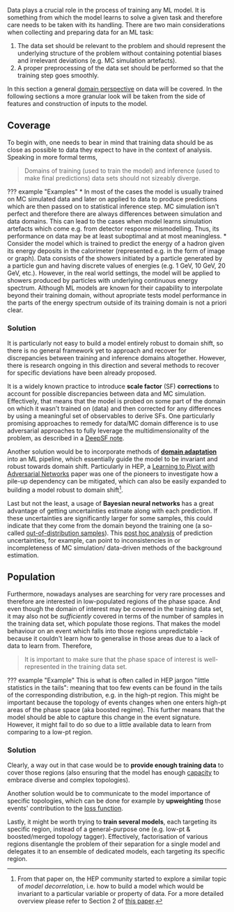 Data plays a crucial role in the process of training any ML model. It is something from which the model learns to solve a given task and therefore care needs to be taken with its handling. There are two main considerations when collecting and preparing data for an ML task:

1. The data set should be relevant to the problem and should represent the underlying structure of the problem without containing potential biases and irrelevant deviations (e.g. MC simulation artefacts).
1. A proper preprocessing of the data set should be performed so that the training step goes smoothly.

In this section a general [domain perspective](https://en.wikipedia.org/wiki/Domain_adaptation) on data will be covered. In the following sections a more granular look will be taken from the side of features and construction of inputs to the model.

## Coverage  
To begin with, one needs to bear in mind that training data should be as close as possible to data they expect to have in the context of analysis. Speaking in more formal terms,
> Domains of training (used to train the model) and inference (used to make final predictions) data sets should not sizeably diverge.

??? example "Examples"
    * In most of the cases the model is usually trained on MC simulated data and later on applied to data to produce predictions which are then passed on to statistical inference step. MC simulation isn't perfect and therefore there are always differences between simulation and data domains. This can lead to the cases when model learns simulation artefacts which come e.g. from detector response mismodelling. Thus, its performance on data may be at least suboptimal and at most meaningless.
    * Consider the model which is trained to predict the energy of a hadron given its energy deposits in the calorimeter (represented e.g. in the form of image or graph). Data consists of the showers initiated by a particle generated by a particle gun and having discrete values of energies (e.g. 1 GeV, 10 GeV, 20 GeV, etc.). However, in the real world settings, the model will be applied to showers produced by particles with underlying continuous energy spectrum. Although ML models are known for their capability to interpolate beyond their training domain, without apropriate tests model performance in the parts of the energy spectrum outside of its training domain is not a priori clear.  

### Solution    

It is particularly not easy to build a model entirely robust to domain shift, so there is no general framework yet to approach and recover for discrepancies between training and inference domains altogether. However, there is research ongoing in this direction and several methods to recover for specific deviations have been already proposed.

It is a widely known practice to introduce **scale factor** (SF) **corrections** to account for possible discrepancies between data and MC simulation. Effectively, that means that the model is probed on some part of the domain on which it wasn't trained on (data) and then corrected for any differences by using a meaningful set of observables to derive SFs. One particularly promising approaches to remedy for data/MC domain difference is to use adversarial approaches to fully leverage the multidimensionality of the problem, as described in a [DeepSF note](https://cds.cern.ch/record/2666647).

Another solution would be to incorporate methods of [**domain adaptation**](https://github.com/zhaoxin94/awesome-domain-adaptation) into an ML pipeline, which essentially guide the model to be invariant and robust towards domain shift. Particularly in HEP, a [Learning to Pivot with Adversarial Networks](https://arxiv.org/pdf/1611.01046.pdf) paper was one of the pioneers to investigate how a pile-up dependency can be mitigated, which can also be easily expanded to building a model robust to domain shift[^1].  

Last but not the least, a usage of **Bayesian neural networks** has a great advantage of getting uncertainties estimate along with each prediction. If these uncertainties are significantly larger for some samples, this could indicate that they come from the domain beyond the training one (a so-called [out-of-distribution samples](https://ai.googleblog.com/2019/12/improving-out-of-distribution-detection.html)). This [post hoc analysis](https://arxiv.org/abs/1904.10004) of prediction uncertainties, for example, can point to inconsistencies in or incompleteness of MC simulation/ data-driven methods of the background estimation.

## Population
Furthermore, nowadays analyses are searching for very rare processes and therefore are interested in low-populated regions of the phase space. And even though the domain of interest may be covered in the training data set, it may also not be _sufficiently_ covered in terms of the number of samples in the training data set, which populate those regions. That makes the model behaviour on an event which falls into those regions unpredictable - because it couldn't learn how to generalise in those areas due to a lack of data to learn from. Therefore,
> It is important to make sure that the phase space of interest is well-represented in the training data set.

??? example "Example"
    This is what is often called in HEP jargon "little statistics in the tails": meaning that too few events can be found in the tails of the corresponding distribution, e.g. in the high-pt region. This might be important because the topology of events changes when one enters high-pt areas of the phase space (aka boosted regime). This further means that the model should be able to capture this change in the event signature. However, it might fail to do so due to a little available data to learn from comparing to a low-pt region.   

### Solution    

Clearly, a way out in that case would be to **provide enough training data** to cover those regions (also ensuring that the model has enough [capacity](model.md) to embrace diverse and complex topologies). 

Another solution would be to communicate to the model importance of specific topologies, which can be done for example by **upweighting** those events' contribution to the [loss function](metrics.md). 

Lastly, it might be worth trying to **train several models**, each targeting its specific region, instead of a general-purpose one (e.g. low-pt & boosted/merged topology tagger). Effectively, factorisation of various regions disentangle the problem of their separation for a single model and delegates it to an ensemble of dedicated models, each targeting its specific region.

[^1]: From that paper on, the HEP community started to explore a similar topic of _model decorrelation_, i.e. how to build a model which would be invariant to a particular variable or property of data. For a more detailed overview please refer to Section 2 of [this paper](https://arxiv.org/abs/2010.09745).  

